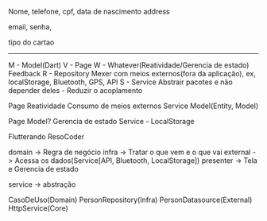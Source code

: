 Nome, telefone, cpf, data de nascimento
address

email, senha,

tipo do cartao

---

M - Model(Dart)
V - Page
W - Whatever(Reatividade/Gerencia de estado)
Feedback
R - Repository
Mexer com meios externos(fora da aplicação), ex, localStorage, Bluetooth, GPS, API
S - Service
Abstrair pacotes e não depender deles - Reduzir o acoplamento

Page
Reatividade
Consumo de meios externos
Service
Model(Entity, Model)

Page
Model?
Gerencia de estado
Service - LocalStorage

Flutterando
ResoCoder



domain -> Regra de negócio
infra -> Tratar o que vem e o que vai
external -> Acessa os dados(Service[API, Bluetooth, LocalStorage])
presenter -> Tela e Gerencia de estado

service -> abstração

CasoDeUso(Domain)
  PersonRepository(Infra)
    PersonDatasource(External)
      HttpService(Core)
